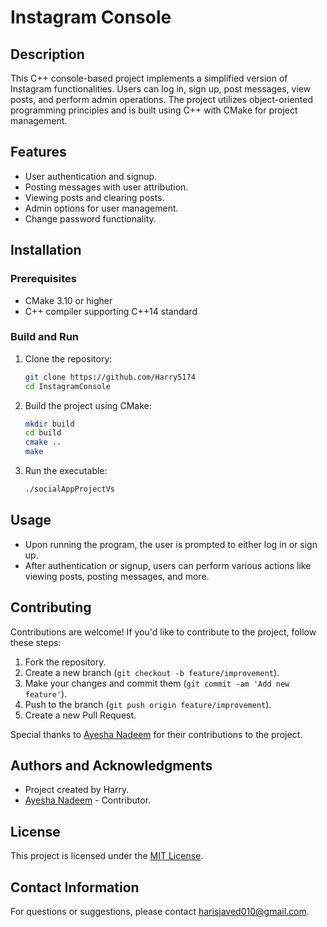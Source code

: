 # Instagram Console

## Description

This C++ console-based project implements a simplified version of Instagram functionalities. Users can log in, sign up, post messages, view posts, and perform admin operations. The project utilizes object-oriented programming principles and is built using C++ with CMake for project management.

## Features

- User authentication and signup.
- Posting messages with user attribution.
- Viewing posts and clearing posts.
- Admin options for user management.
- Change password functionality.

## Installation

### Prerequisites

- CMake 3.10 or higher
- C++ compiler supporting C++14 standard

### Build and Run

1. Clone the repository:

   ```bash
   git clone https://github.com/Harry5174
   cd InstagramConsole
   ```

2. Build the project using CMake:

   ```bash
   mkdir build
   cd build
   cmake ..
   make
   ```

3. Run the executable:
   ```bash
   ./socialAppProjectVs
   ```

## Usage

- Upon running the program, the user is prompted to either log in or sign up.
- After authentication or signup, users can perform various actions like viewing posts, posting messages, and more.

## Contributing

Contributions are welcome! If you'd like to contribute to the project, follow these steps:

1. Fork the repository.
2. Create a new branch (`git checkout -b feature/improvement`).
3. Make your changes and commit them (`git commit -am 'Add new feature'`).
4. Push to the branch (`git push origin feature/improvement`).
5. Create a new Pull Request.

Special thanks to [Ayesha Nadeem](https://github.com/Ayesha-Nadeem27) for their contributions to the project.

## Authors and Acknowledgments

- Project created by Harry.
- [Ayesha Nadeem](https://github.com/Ayesha-Nadeem27) - Contributor.

## License

This project is licensed under the [MIT License](LICENSE).

## Contact Information

For questions or suggestions, please contact harisjaved010@gmail.com.
